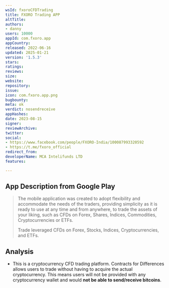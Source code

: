 ```yaml
---
wsId: fxoroCFDTrading
title: FXORO Trading APP
altTitle: 
authors:
- danny
users: 10000
appId: com.fxoro.app
appCountry: 
released: 2022-06-16
updated: 2025-01-21
version: '1.5.3'
stars: 
ratings: 
reviews: 
size: 
website: 
repository: 
issue: 
icon: com.fxoro.app.png
bugbounty: 
meta: ok
verdict: nosendreceive
appHashes: 
date: 2023-08-15
signer: 
reviewArchive: 
twitter: 
social:
- https://www.facebook.com/people/FXORO-India/100087993320592
- https://t.me/fxoro_official
redirect_from: 
developerName: MCA Intelifunds LTD
features: 

---
```


## App Description from Google Play

> The mobile application was created to adopt flexibility and accommodate the needs of the traders, providing simplicity as it is ready to use at any time and from anywhere, to trade the assets of your liking, such as CFDs on Forex, Shares, Indices, Commodities, Cryptocurrencies or ETFs.
>
> Trade leveraged CFDs on Forex, Stocks, Indices, Cryptocurrencies, and ETFs. 

## Analysis 

- This is a cryptocurrency CFD trading platform. Contracts for Differences allows users to trade without having to acquire the actual cryptocurrency. This means users will not be provided with any cryptocurrency wallet and would **not be able to send/receive bitcoins**.